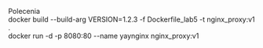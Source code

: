 Polecenia <br>
docker build --build-arg VERSION=1.2.3 -f Dockerfile_lab5 -t nginx_proxy:v1 .  <br>
docker run -d -p 8080:80 --name yaynginx nginx_proxy:v1  <br>
